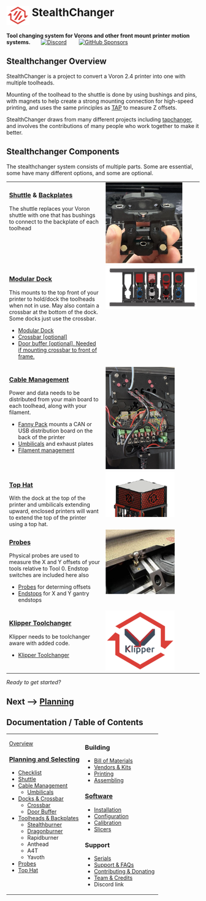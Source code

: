 # <img src="https://github.com/DraftShift/Stealthchanger/blob/main/media/Stealthchanger_logo.png?raw=true" height="50" align="top" /> StealthChanger

<b>Tool changing system for Vorons and other front mount printer motion systems.</b>&nbsp;&nbsp;&nbsp;&nbsp;&nbsp;&nbsp;
 <a href="https://discord.gg/draftshift" target="_blank" alt="Join our Discord">![Discord](https://img.shields.io/discord/1226846451028725821?logo=discord&logoColor=%23ffffff&label=Join%20our%20Discord&labelColor=%237785cc&color=%23adf5ff)</a>
&nbsp;&nbsp;&nbsp;&nbsp;&nbsp;&nbsp;
<a href="https://github.com/sponsors/DraftShift" target="_blank" alt="Sponsor Us">![GitHub Sponsors](https://img.shields.io/github/sponsors/DraftShift?logo=githubsponsors&label=Sponsors&labelColor=rgb(246%2C%20248%2C%20250)&color=rgb(191%2C%2057%2C%20137))</a>


## Stealthchanger Overview
StealthChanger is a project to convert a Voron 2.4 printer into one with multiple toolheads.

Mounting of the toolhead to the shuttle is done by using bushings and pins, with magnets to help create a strong mounting connection for high-speed printing, and uses the same principles as [TAP](https://github.com/VoronDesign/Voron-Tap) to measure Z offsets.

StealthChanger draws from many different projects including [tapchanger](https://github.com/viesturz/tapchanger), and involves the contributions of many people who work together to make it better. 

## Stealthchanger Components
The stealthchanger system consists of multiple parts. Some are essential, some have many different options, and some are optional. 

<table>
 <tr><td valign="top" width="50%"><h3><a href="Shuttle.md">Shuttle</a> & <a href="Toolheads.md">Backplates</a></h3>
The shuttle replaces your Voron shuttle with one that has bushings to connect to the backplate of each toolhead
</td><td valign="top" width="50%">
<img src="media/Shuttle/shuttle.jpg" width="200">
</td></tr>
 
<tr><td valign="top" width="50%"><h3><a href="Docks.md">Modular Dock</a></h3>
This mounts to the top front of your printer to hold/dock the toolheads when not in use. May also contain a crossbar at the bottom of the dock. Some docks just use the crossbar. <br>
<ul>
<li><a href="Docks.md">Modular Dock</a></li>
<li><a href="Crossbar.md">Crossbar [optional]</a></li>
<li><a href="DoorBuffer.md">Door buffer [optional]. Needed if mounting crossbar to front of frame.</li>
</td><td valign="top" width="50%">
<img src="media/Dock/dock_front.png" width="400">
</td></tr>

<tr><td valign="top" width="50%"><h3><a href="CableManagement.md">Cable Management</a></h3>
Power and data needs to be distributed from your main board to each toolhead, along with your filament.  
<ul>
<li><a href="FannyPack.md">Fanny Pack</a> mounts a CAN or USB distribution board on the back of the printer</li>
<li><a href="Umbilicals.md">Umbilicals</a> and exhaust plates</li>
<li><a href="FilamentManagement.md">Filament management</a></li>
</ul>
</td><td valign="top" width="50%">
<img src="media/CableManagement/wire_management.jpg" width="180">
</td></tr>

<tr><td valign="top" width="50%"><h3><a href="TopHat.md">Top Hat</a></h3>
With the dock at the top of the printer and umbilicals extending upward, enclosed printers will want to extend the top of the printer using a top hat.  
</td><td valign="top" width="50%">
<img src="media/TopHat/printed_tophat.png" width="180">
</td></tr>

<tr><td valign="top" width="50%"><h3><a href="Probes.md">Probes</a></h3>
Physical probes are used to measure the X and Y offsets of your tools relative to Tool 0. Endstop switches are included here also
<ul>
<li><a href="Probes.md">Probes</a> for determing offsets</li>
<li><a href="Endstops.md">Endstops</a> for X and Y gantry endstops</li>
</ul>
</td><td valign="top" width="50%">
<img src="media/Probes/sexball-probe.jpg" width="180">
</td></tr>

<tr><td valign="top" width="50%"><h3><a href="Software.md">Klipper Toolchanger</a></h3>
Klipper needs to be toolchanger aware with added code.
<ul>
<li><a href="Software.md">Klipper Toolchanger</a></li>
</ul>
</td><td valign="top" width="50%">
<img src="media/Logos/klipper_toolchanger_logo.png" width="180">
</td></tr>

</table>

<em>Ready to get started?</em>

## Next --> [Planning](Planning.md)


## Documentation / Table of Contents

<table><tr><td width="50%" valign="top">
 
[Overview](/Readme.md)

### [Planning and Selecting](Planning.md)
- [Checklist](Checklist.md)
- [Shuttle](Shuttle.md)
- [Cable Management](CableManagement.md)
  - [Umbilicals](Umbilicals.md)
- [Docks & Crossbar](Docks.md)
  - [Crossbar](CrossbarUmbilicals.md)
  - [Door Buffer](DoorBuffer.md)
- [Toolheads & Backplates](Toolheads.md)
  - [Stealthburner](Stealthburner.md)
  - [Dragonburner](Dragonburner.md)
  - Rapidburner
  - Anthead
  - A4T
  - Yavoth
- [Probes](Probes.md)
- [Top Hat](TopHat.md)

</td><td width="50%" valign="top">
 
### Building
- [Bill of Materials](Bill-of-Materials.md)
- [Vendors & Kits](/docsVendors-and-Kits.md)
- [Printing](Printing.md)
- [Assembling](Assembling.md)

### [Software](Software.md)
- [Installation](Installation.md)
- [Configuration](Configuration.md)
- [Calibration](Calibration.md)
- [Slicers](Slicers.md)

### Support
- [Serials](Serials.md)
- [Support & FAQs](Support-and-FAQs.md)
- [Contributing & Donating](Contributing-and-Donating.md)
- [Team & Credits](Team-and-Credits.md)
- Discord link
</td></tr></table>






